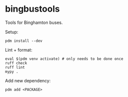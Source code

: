 # bingbustools

Tools for Binghamton buses.

Setup:

```
pdm install --dev
```

Lint + format:

```
eval $(pdm venv activate) # only needs to be done once
ruff check
ruff lint
mypy .
```

Add new dependency:

```
pdm add <PACKAGE>
```
